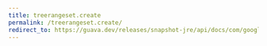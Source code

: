 ```yaml
---
title: treerangeset.create
permalink: /treerangeset.create/
redirect_to: https://guava.dev/releases/snapshot-jre/api/docs/com/google/common/collect/TreeRangeSet.html#create--
---
```

